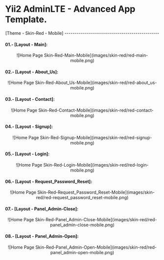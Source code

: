 Yii2 AdminLTE - Advanced App Template.
======================================

<p align= "center">[Theme - Skin-Red - Mobile]
------------------------------------------------

#### 01.- [Layout - Main]:

<p align= "center">![Home Page Skin-Red-Main-Mobile](images/skin-red/red-main-mobile.png)

#### 02.- [Layout - About_Us]:

<p align = "center">![Home Page Skin-Red-About_Us-Mobile](images/skin-red/red-about_us-mobile.png)

#### 03.- [Layout - Contact]:

<p align = "center">![Home Page Skin-Red-Contact-Mobile](images/skin-red/red-contact-mobile.png)

#### 04.- [Layout - Signup]:

<p align = "center">![Home Page Skin-Red-Signup-Mobile](images/skin-red/red-signup-mobile.png)

#### 05.- [Layout - Login]:

<p align = "center">![Home Page Skin-Red-Login-Mobile](images/skin-red/red-login-mobile.png)

#### 06.- [Layout - Request_Password_Reset]:

<p align = "center">![Home Page Skin-Red-Request_Password_Reset-Mobile](images/skin-red/red-request_password_reset-mobile.png)

#### 07.- [Layout - Panel_Admin-Close]:

<p align = "center">![Home Page Skin-Red-Panel_Admin-Close-Mobile](images/skin-red/red-panel_admin-close-mobile.png)

#### 08.- [Layout - Panel_Admin-Open]:

<p align = "center">![Home Page Skin-Red-Panel_Admin-Open-Mobile](images/skin-red/red-panel_admin-open-mobile.png)
